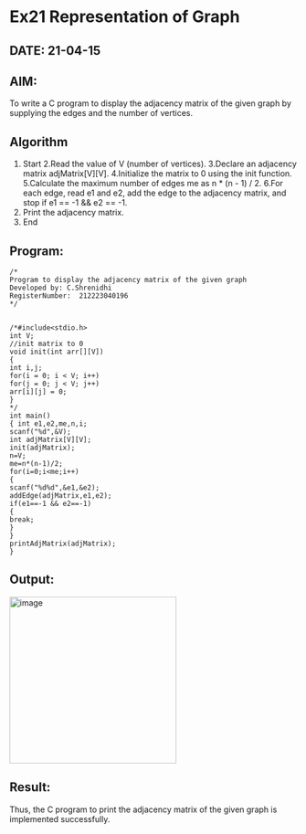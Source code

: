# Ex21 Representation of Graph
## DATE: 21-04-15
## AIM:
To write a C program to display the adjacency matrix of the given graph by supplying the edges and the number of vertices.

## Algorithm
1. Start
2.Read the value of V (number of vertices).
3.Declare an adjacency matrix adjMatrix[V][V].
4.Initialize the matrix to 0 using the init function.
5.Calculate the maximum number of edges me as n * (n - 1) / 2.
6.For each edge, read e1 and e2, add the edge to the adjacency       matrix, and stop if e1 == -1 && e2 == -1.
7. Print the adjacency matrix.
8. End
## Program:
```
/*
Program to display the adjacency matrix of the given graph
Developed by: C.Shrenidhi
RegisterNumber:  212223040196
*/


/*#include<stdio.h>
int V;
//init matrix to 0
void init(int arr[][V])
{
int i,j;
for(i = 0; i < V; i++)
for(j = 0; j < V; j++)
arr[i][j] = 0;
}
*/
int main()
{ int e1,e2,me,n,i;
scanf("%d",&V);
int adjMatrix[V][V];
init(adjMatrix);
n=V;
me=n*(n-1)/2;
for(i=0;i<me;i++)
{
scanf("%d%d",&e1,&e2);
addEdge(adjMatrix,e1,e2);
if(e1==-1 && e2==-1)
{
break;
}
}
printAdjMatrix(adjMatrix);
}

```

## Output:

<img width="292" alt="image" src="https://github.com/user-attachments/assets/9cda17e4-6b50-4d4f-895f-b67747163367" />




## Result:
Thus, the C program to print the adjacency matrix of the given graph is implemented successfully.
